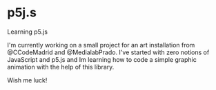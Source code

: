 # p5j.s
Learning p5.js 


I'm currently working on a small project for an art installation from @CCodeMadrid and @MedialabPrado.
I've started with zero notions of JavaScript and p5.js and Im learning how to code a simple graphic animation with the help of this library.

Wish me luck!
